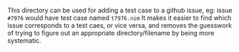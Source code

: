 This directory can be used for adding a test case to a github issue, eg:
issue `#7976` would have test case named `t7976.nim`
It makes it easier to find which issue corresponds to a test caes, or vice
versa, and removes the guesswork of trying to figure out an appropriate
directory/filename by being more systematic.
